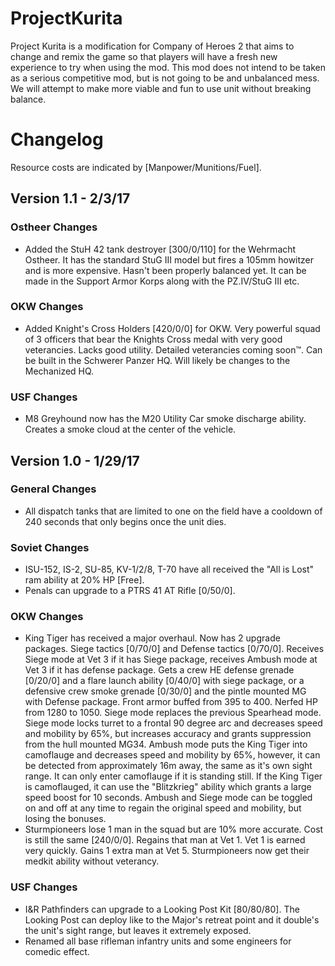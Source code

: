 # ProjectKurita
Project Kurita is a modification for Company of Heroes 2 that aims to change and remix the game so that players will have a fresh new experience to try when using the mod. This mod does not intend to be taken as a serious competitive mod, but is not going to be and unbalanced mess. We will attempt to make more viable and fun to use unit without breaking balance.

# Changelog
Resource costs are indicated by [Manpower/Munitions/Fuel].
## Version 1.1 - 2/3/17

### Ostheer Changes
- Added the StuH 42 tank destroyer [300/0/110] for the Wehrmacht Ostheer. It has the standard StuG III model but fires a 105mm howitzer and is more expensive. Hasn't been properly balanced yet. It can be made in the Support Armor Korps along with the PZ.IV/StuG III etc.

### OKW Changes
- Added Knight's Cross Holders [420/0/0] for OKW. Very powerful squad of 3 officers that bear the Knights Cross medal with very good veterancies. Lacks good utility. Detailed veterancies coming soon™. Can be built in the Schwerer Panzer HQ. Will likely be changes to the Mechanized HQ.

### USF Changes
- M8 Greyhound now has the M20 Utility Car smoke discharge ability. Creates a smoke cloud at the center of the vehicle.

## Version 1.0 - 1/29/17

### General Changes
- All dispatch tanks that are limited to one on the field have a cooldown of 240 seconds that only begins once the unit dies.

### Soviet Changes
- ISU-152, IS-2, SU-85, KV-1/2/8, T-70 have all received the "All is Lost" ram ability at 20% HP [Free].
- Penals can upgrade to a PTRS 41 AT Rifle [0/50/0]. 

### OKW Changes
- King Tiger has received a major overhaul. Now has 2 upgrade packages. Siege tactics [0/70/0] and Defense tactics [0/70/0]. Receives Siege mode at Vet 3 if it has Siege package, receives Ambush mode at Vet 3 if it has defense package. Gets a crew HE defense grenade [0/20/0] and a flare launch ability [0/40/0] with siege package, or a defensive crew smoke grenade [0/30/0] and the pintle mounted MG with Defense package. Front armor buffed from 395 to 400. Nerfed HP from 1280 to 1050. Siege mode replaces the previous Spearhead mode. Siege mode locks turret to a frontal 90 degree arc and decreases speed and mobility by 65%, but increases accuracy and grants suppression from the hull mounted MG34. Ambush mode puts the King Tiger into camoflauge and decreases speed and mobility by 65%, however, it can be detected from approximately 16m away, the same as it's own sight range. It can only enter camoflauge if it is standing still. If the King Tiger is camoflauged, it can use the "Blitzkrieg" ability which grants a large speed boost for 10 seconds. Ambush and Siege mode can be toggled on and off at any time to regain the original speed and mobility, but losing the bonuses.
- Sturmpioneers lose 1 man in the squad but are 10% more accurate. Cost is still the same [240/0/0]. Regains that man at Vet 1. Vet 1 is earned very quickly. Gains 1 extra man at Vet 5. Sturmpioneers now get their medkit ability without veterancy.

### USF Changes
- I&R Pathfinders can upgrade to a Looking Post Kit [80/80/80]. The Looking Post can deploy like to the Major's retreat point and it double's the unit's sight range, but leaves it extremely exposed.
- Renamed all base rifleman infantry units and some engineers for comedic effect.
